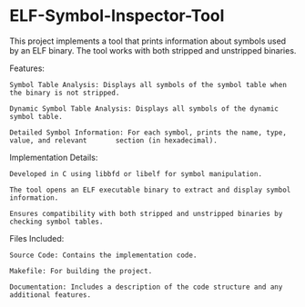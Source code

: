 # ELF-Symbol-Inspector-Tool
This project implements a tool that prints information about symbols used by an ELF binary. The tool works with both stripped and unstripped binaries.

Features:

    Symbol Table Analysis: Displays all symbols of the symbol table when the binary is not stripped.
    
    Dynamic Symbol Table Analysis: Displays all symbols of the dynamic symbol table.
    
    Detailed Symbol Information: For each symbol, prints the name, type, value, and relevant       section (in hexadecimal).

Implementation Details:

    Developed in C using libbfd or libelf for symbol manipulation.
    
    The tool opens an ELF executable binary to extract and display symbol information.
    
    Ensures compatibility with both stripped and unstripped binaries by checking symbol tables.

Files Included:

    Source Code: Contains the implementation code.
    
    Makefile: For building the project.
    
    Documentation: Includes a description of the code structure and any additional features.

